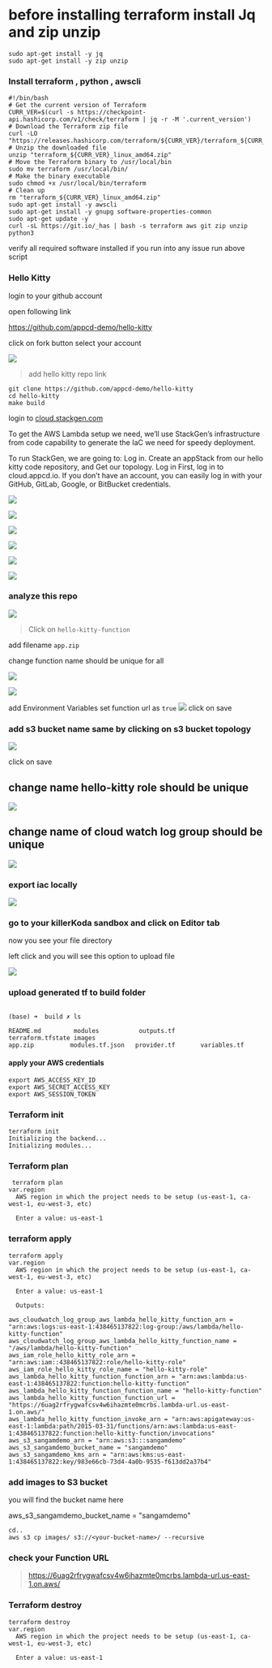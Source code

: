  

#  before installing terraform install Jq and zip unzip

```
sudo apt-get install -y jq
sudo apt-get install -y zip unzip

```

### Install terraform , python , awscli 

```
#!/bin/bash
# Get the current version of Terraform
CURR_VER=$(curl -s https://checkpoint-api.hashicorp.com/v1/check/terraform | jq -r -M '.current_version')
# Download the Terraform zip file
curl -LO "https://releases.hashicorp.com/terraform/${CURR_VER}/terraform_${CURR_VER}_linux_amd64.zip"
# Unzip the downloaded file
unzip "terraform_${CURR_VER}_linux_amd64.zip"
# Move the Terraform binary to /usr/local/bin
sudo mv terraform /usr/local/bin/
# Make the binary executable
sudo chmod +x /usr/local/bin/terraform
# Clean up
rm "terraform_${CURR_VER}_linux_amd64.zip"
sudo apt-get install -y awscli
sudo apt-get install -y gnupg software-properties-common
sudo apt-get update -y
curl -sL https://git.io/_has | bash -s terraform aws git zip unzip python3
```

verify all required software installed if you run into any issue run above script 

### Hello Kitty 

login to your github account 

open following link 

 https://github.com/appcd-demo/hello-kitty

click on fork button select your account 

![](./0.png)

> add hello kitty repo link 

```
git clone https://github.com/appcd-demo/hello-kitty
cd hello-kitty
make build 
```
login to [cloud.stackgen.com](https://cloud.stackgen.com/)

To get the AWS Lambda setup we need, we’ll use StackGen’s infrastructure from code capability to generate the IaC we need for speedy deployment.

To run StackGen, we are going to:
Log in.
Create an appStack from our hello kitty code repository, and
Get our topology.
Log in
First, log in to cloud.appcd.io. If you don’t have an account, you can easily log in with your GitHub, GitLab, Google, or BitBucket credentials.



![](./1.png)

![](./2.png)

![](./3.png)


![](./4.png)

![](./5.png)

![](./6.png)

### analyze this repo 

![](./7.png)

> Click on `hello-kitty-function` 

add filename `app.zip` 

change function name should be unique for all 

![](./lambda-service-namechange.png)

![](./8.png)

add Environment Variables
set function url as `true`
![](./9.png)
click on save 

### add s3 bucket name same by clicking on s3 bucket topology

![](./10.png)

click on save 

## change name hello-kitty role should be unique 

![](./change-iam-role-name.png)

## change name of cloud watch log group should be unique

![](./change-watch-log-group.png)

### export iac locally 

![](./export-iac.png)

### go to your killerKoda sandbox and click on Editor tab 

now you see your file directory 

left click and you will see this option to upload file 

![](./upload-exported-iac.png)


### upload generated tf to build folder 


```

(base) ➜  build ✗ ls

README.md         modules           outputs.tf        terraform.tfstate images 
app.zip          modules.tf.json   provider.tf       variables.tf

```
#### apply your AWS credentials 

```
export AWS_ACCESS_KEY_ID 
export AWS_SECRET_ACCESS_KEY
export AWS_SESSION_TOKEN
```
### Terraform init 

```
terraform init
Initializing the backend...
Initializing modules...
```
### Terraform plan 

```
 terraform plan
var.region
  AWS region in which the project needs to be setup (us-east-1, ca-west-1, eu-west-3, etc)

  Enter a value: us-east-1

```

### terraform apply 

```
terraform apply 
var.region
  AWS region in which the project needs to be setup (us-east-1, ca-west-1, eu-west-3, etc)

  Enter a value: us-east-1

  Outputs:

aws_cloudwatch_log_group_aws_lambda_hello_kitty_function_arn = "arn:aws:logs:us-east-1:438465137822:log-group:/aws/lambda/hello-kitty-function"
aws_cloudwatch_log_group_aws_lambda_hello_kitty_function_name = "/aws/lambda/hello-kitty-function"
aws_iam_role_hello_kitty_role_arn = "arn:aws:iam::438465137822:role/hello-kitty-role"
aws_iam_role_hello_kitty_role_name = "hello-kitty-role"
aws_lambda_hello_kitty_function_function_arn = "arn:aws:lambda:us-east-1:438465137822:function:hello-kitty-function"
aws_lambda_hello_kitty_function_function_name = "hello-kitty-function"
aws_lambda_hello_kitty_function_function_url = "https://6uag2rfrygwafcsv4w6ihazmte0mcrbs.lambda-url.us-east-1.on.aws/"
aws_lambda_hello_kitty_function_invoke_arn = "arn:aws:apigateway:us-east-1:lambda:path/2015-03-31/functions/arn:aws:lambda:us-east-1:438465137822:function:hello-kitty-function/invocations"
aws_s3_sangamdemo_arn = "arn:aws:s3:::sangamdemo"
aws_s3_sangamdemo_bucket_name = "sangamdemo"
aws_s3_sangamdemo_kms_arn = "arn:aws:kms:us-east-1:438465137822:key/983e66cb-73d4-4a0b-9535-f613dd2a37b4"

```



### add images to S3 bucket 
you will find the bucket name here 

aws_s3_sangamdemo_bucket_name = "sangamdemo"


```
cd..
aws s3 cp images/ s3://<your-bucket-name>/ --recursive
```


### check your Function URL 

> https://6uag2rfrygwafcsv4w6ihazmte0mcrbs.lambda-url.us-east-1.on.aws/


### Terraform destroy 

```
terraform destroy
var.region
  AWS region in which the project needs to be setup (us-east-1, ca-west-1, eu-west-3, etc)

  Enter a value: us-east-1 
